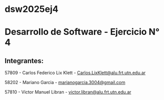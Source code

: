 # dsw2025ej4
# Desarrollo de Software - Ejercicio N° 4
## Integrantes: 
57809 - Carlos Federico Lix Klett - Carlos.LixKlett@alu.frt.utn.edu.ar

58202 - Mariano Garcia - marianogarcia.3004@gmail.com

57810 - Victor Manuel Libran - victor.libran@alu.frt.utn.edu.ar
